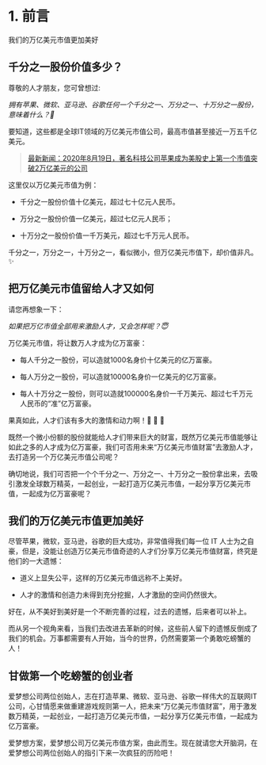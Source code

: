 # 1. 前言

我们的万亿美元市值更加美好


## 千分之一股份价值多少？

尊敬的人才朋友，您可曾想过:

 *拥有苹果、微软、亚马逊、谷歌任何一个千分之一、万分之一、十万分之一股份，意味着什么？💐*

要知道，这些都是全球IT领域的万亿美元市值公司，最高市值甚至接近一万五千亿美元。

>[最新新闻：2020年8月19日，著名科技公司苹果成为美股史上第一个市值突破2万亿美元的公司](http://finance.ifeng.com/c/7z644bjv1SP)

这里仅以万亿美元市值为例：

+ 千分之一股份价值十亿美元，超过七十亿元人民币。

+ 万分之一股份价值一亿美元，超过七亿元人民币；

+ 十万分之一股份价值一千万美元，超过七千万元人民币。

千分之一，万分之一，十万分之一，看似微小，但万亿美元市值下，却价值非凡。✨


## 把万亿美元市值留给人才又如何

请您再想象一下：

  *如果把万亿市值全部用来激励人才，又会怎样呢？😇*


万亿美元市值，将让数万人才成为亿万富豪：

+ 每人千分之一股份，可以造就1000名身价十亿美元的亿万富豪。

+ 每人万分之一股份，可以造就10000名身价一亿美元的亿万富豪。

+ 每人十万分之一股份，则可以造就100000名身价一千万美元、超过七千万元人民币的“准”亿万富豪。

果真如此，人才们该有多大的激情和动力啊！🏃  🏃  🏃

既然一个微小份额的股份就能给人才们带来巨大的财富，既然万亿美元市值能够让如此之多的人才成为亿万富豪，我们可否用未来“万亿美元市值财富”去激励人才，去打造另一个万亿美元市值公司呢？  

确切地说，我们可否把一个个千分之一、万分之一、十万分之一股份拿出来，去吸引激发全球数万精英，一起创业，一起打造万亿美元市值，一起分享万亿美元市值，一起成为亿万富豪呢？


## 我们的万亿美元市值更加美好

尽管苹果，微软，亚马逊，谷歌的巨大成功，非常值得我们每一位 IT 人士为之自豪，但是，没能让创造万亿美元市值奇迹的人才们分享万亿美元市值财富，终究是他们的一大遗憾：

+ 道义上显失公平，这样的万亿美元市值远称不上美好。

+ 人才的激情和创造力未得到充分挖掘，人才激励的空间仍然很大。


好在，从不美好到美好是一个不断完善的过程，过去的遗憾，后来者可以补上。

而从另一个视角来看，当我们去改进去革新的时候，这些前人留下的遗憾反倒成了我们的机会。万事都需要有人开始，当今的世界，仍然需要第一个勇敢吃螃蟹的人！


## 甘做第一个吃螃蟹的创业者

爱梦想公司两位创始人，志在打造苹果、微软、亚马逊、谷歌一样伟大的互联网IT公司，心甘情愿来做重建游戏规则第一人，把未来“万亿美元市值财富”，用于激发数万精英，一起创业，一起打造万亿美元市值，一起分享万亿美元市值，一起成为亿万富豪。

爱梦想方案，爱梦想公司万亿美元市值方案，由此而生。现在就请您大开脑洞，在爱梦想公司两位创始人的指引下来一次疯狂的历险吧！
